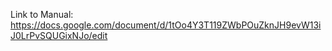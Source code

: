 Link to Manual: 
https://docs.google.com/document/d/1tOo4Y3T119ZWbPOuZknJH9evW13iJ0LrPvSQUGixNJo/edit
